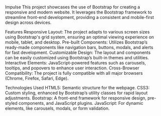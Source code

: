 Impulse
This project showcases the use of Bootstrap for creating a responsive and modern website. It leverages the Bootstrap framework to streamline front-end development, providing a consistent and mobile-first design across devices.

Features
Responsive Layout: The project adapts to various screen sizes using Bootstrap's grid system, ensuring an optimal viewing experience on mobile, tablet, and desktop.
Pre-built Components: Utilizes Bootstrap’s ready-made components like navigation bars, buttons, modals, and alerts for fast development.
Customizable Design: The layout and components can be easily customized using Bootstrap’s built-in themes and utilities.
Interactive Elements: JavaScript-powered features such as carousels, tooltips, and popovers to enhance user interaction.
Cross-Browser Compatibility: The project is fully compatible with all major browsers (Chrome, Firefox, Safari, Edge).

Technologies Used
HTML5: Semantic structure for the webpage.
CSS3: Custom styling, enhanced by Bootstrap’s utility classes for rapid layout adjustments.
Bootstrap: A front-end framework for responsive design, pre-styled components, and JavaScript plugins.
JavaScript: For dynamic elements, like carousels, modals, or form validation.
